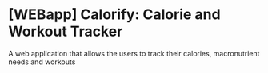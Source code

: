 # [WEBapp] Calorify: Calorie and Workout Tracker
 A web application that allows the users to track their calories, macronutrient needs and workouts
